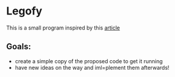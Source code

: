 # Legofy

This is a small program inspired by this [article](http://lucaswoltmann.de/art%27n%27images/2017/04/08/the-girl-with-the-brick-earring.html)

## Goals:
* create a simple copy of the proposed code to get it running
* have new ideas on the way and iml=plement them afterwards!

